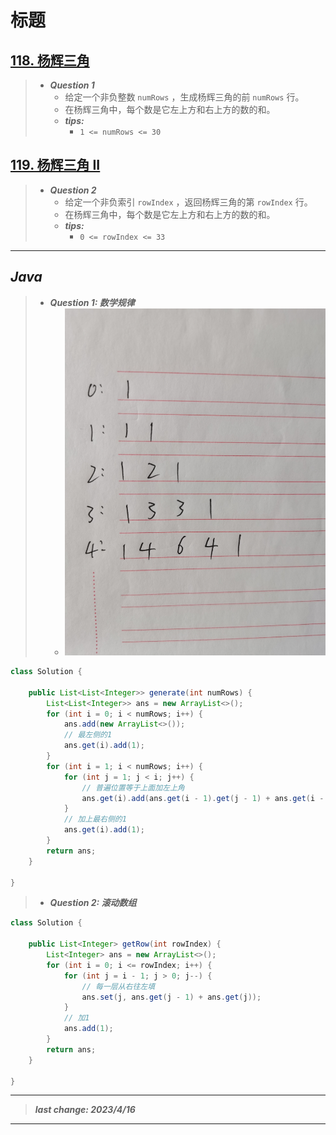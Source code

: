 # 标题

## [118. 杨辉三角](https://leetcode.cn/problems/pascals-triangle/)

> - ***Question 1***
>   - 给定一个非负整数 `numRows` ，生成杨辉三角的前 `numRows` 行。
>   - 在杨辉三角中，每个数是它左上方和右上方的数的和。
>   - ***tips:***
>     - `1 <= numRows <= 30`

## [119. 杨辉三角 II](https://leetcode.cn/problems/pascals-triangle-ii/)

> - ***Question 2***
>   - 给定一个非负索引 `rowIndex` ，返回杨辉三角的第 `rowIndex` 行。
>   - 在杨辉三角中，每个数是它左上方和右上方的数的和。
>   - ***tips:***
>     - `0 <= rowIndex <= 33`

---

## *Java*

> - ***Question 1: 数学规律***
>   - ![image](杨辉三角左对齐.jpg)

```java
class Solution {
    
    public List<List<Integer>> generate(int numRows) {
        List<List<Integer>> ans = new ArrayList<>();
        for (int i = 0; i < numRows; i++) {
            ans.add(new ArrayList<>());
            // 最左侧的1
            ans.get(i).add(1);
        }
        for (int i = 1; i < numRows; i++) {
            for (int j = 1; j < i; j++) {
                // 普遍位置等于上面加左上角
                ans.get(i).add(ans.get(i - 1).get(j - 1) + ans.get(i - 1).get(j));
            }
            // 加上最右侧的1
            ans.get(i).add(1);
        }
        return ans;
    }
    
}
```

> - ***Question 2: 滚动数组***

```java
class Solution {
    
    public List<Integer> getRow(int rowIndex) {
        List<Integer> ans = new ArrayList<>();
        for (int i = 0; i <= rowIndex; i++) {
            for (int j = i - 1; j > 0; j--) {
                // 每一层从右往左填
                ans.set(j, ans.get(j - 1) + ans.get(j));
            }
            // 加1
            ans.add(1);
        }
        return ans;
    }
    
}
```

---

> ***last change: 2023/4/16***

---
